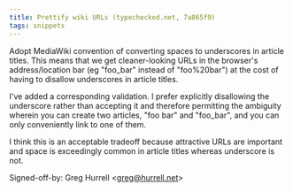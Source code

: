 ```yaml
---
title: Prettify wiki URLs (typechecked.net, 7a865f9)
tags: snippets
---
```


Adopt MediaWiki convention of converting spaces to underscores in article titles. This means that we get cleaner-looking URLs in the browser's address/location bar (eg "foo_bar" instead of "foo%20bar") at the cost of having to disallow underscores in article titles.

I've added a corresponding validation. I prefer explicitly disallowing the underscore rather than accepting it and therefore permitting the ambiguity wherein you can create two articles, "foo bar" and "foo_bar", and you can only conveniently link to one of them.

I think this is an acceptable tradeoff because attractive URLs are important and space is exceedingly common in article titles whereas underscore is not.

Signed-off-by: Greg Hurrell &lt;greg@hurrell.net&gt;
